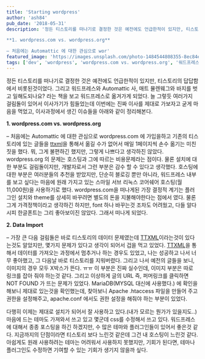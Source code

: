 ```yaml
---
title: 'Starting wordpress'
author: 'ash84'
pub_date: '2018-05-31'
description: '정든 티스토리를 떠나기로 결정한 것은 예전에도 언급한적이 있지만, 티스토리의 답답함에서 비롯된것이었다. 그리고 워드프레스와 Automattic 사, 매트 뮬렌웨그와 바지를 벗고 일해도되나요? 라는 책을 보고 워드프레스로 옮겨가게 되었다. 늘 그렇듯 여러가지 걸림돌이 있어서 이사가기가 힘들었는데 이번에는 진짜 이사를 제대로 가보자고 굳게 마음을 먹었고, 이사과정에서 생긴 이슈들을 아래와 같이 정리해본다.

**1. wordpress.com vs. wordpress.org**

– 처음에는 Automattic 에 대한 관심으로 wor'
featured_image: 'https://images.unsplash.com/photo-1484544808355-8ec84e534d75?ixlib=rb-0.3.5&ixid=eyJhcHBfaWQiOjEyMDd9&s=fc1407c2a550b0ebf3def8b81fa7b4a2&auto=format&fit=crop&w=1366&q=80'
tags: ['dev', 'wordpress', 'wordpress.com vs. wordpress.org', '워드프레스']
---
```



정든 티스토리를 떠나기로 결정한 것은 예전에도 언급한적이 있지만, 티스토리의 답답함에서 비롯된것이었다. 그리고 워드프레스와 Automattic 사, 매트 뮬렌웨그와 바지를 벗고 일해도되나요? 라는 책을 보고 워드프레스로 옮겨가게 되었다. 늘 그렇듯 여러가지 걸림돌이 있어서 이사가기가 힘들었는데 이번에는 진짜 이사를 제대로 가보자고 굳게 마음을 먹었고, 이사과정에서 생긴 이슈들을 아래와 같이 정리해본다.

**1. wordpress.com vs. wordpress.org**

– 처음에는 Automattic 에 대한 관심으로 wordpress.com 에 가입을하고 기존의 티스토리에 있는 글들을 [ttxml](https://wordpress.org/plugins/ttxml-importer/)을 통해서 옮길 수가 없어서 매일 1페이지씩 손수 옮기는 미친짓을 했다. 뭐, 그게 불편하긴 했지만, 그렇게 나쁘다고 생각하진 않았다. wordpress.org 의 문제는 호스팅과 그에 따르는 비용문제라는 점이다. 물론 설치에 대한 부분도 걸림돌이지만, 개발자로서 그런 부분은 감수 할 수 있다고 생각했다. 호스팅에 대한 부분은 여러분들의 추천을 받았지만, 단순히 블로깅 뿐만 아니라, 워드프레스 내부를 보고 싶다는 마음에 원래 가지고 있는 스마일 서브 리눅스 코어쉐어 호스팅(월 11,000원)을 사용하기로 했다. wordpress.com을 떠나게된 가장 결정적 계기는 플러그인 설치와 theme를 상세히 바꾸려면 별도의 돈을 지불해야한다는 점에서 였다. 물론 그게 가격정책이라고 생각하긴 하지만, font 하나 바꾸는것 조차도 어려웠고, 다들 알다시피 한글폰트는 그리 좋아보이진 않았다. 그래서 떠나게 되었다.

**2. Data Import**

– 가장 큰 다음 걸림돌은 바로 티스토리의 데이터 문제였는데 [TTXML](https://wordpress.org/plugins/ttxml-importer/)이라는것이 있다는것도 알았지만, 몇가지 문제가 있다고 생각이 되어서 겁을 먹고 있었다. [TTXML](https://wordpress.org/plugins/ttxml-importer/)을 통해서 데이터를 가져오는 과정에서 멈추거나 하는 경우도 있었고, 나는 성공하고 나서 너무 좋아했고, 그 다음날 바로 티스토리를 지워버렸다. 그리고 나서 예전의 글들을 보니, 이미지의 경우 모두 X박스가 뜬다. ㅠㅠ 이 부분은 진짜 실수인데, 이미지 부분은 따로 링크를 잡아 줘야 하는것 같다. 그리고 이상하게 글의 URL 즉, 퍼머링크를 클릭하면 NOT FOUND 가 뜨는 문제가 있었다. MariaDB(MYSQL 대신에 사용했다.) 에 확인을 해보니 제대로 있는것을 확인했는데, 찾아보니 Apache .htaccess 파일을 만들어 주고 권한을 설정해주고, apache.conf 에서도 권한 설정을 해줘야 하는 부분이 있었다.

다행히 이제는 제대로 설치가 되어서 잘 사용하고 있다.(내가 모르는 뭔가가 있을지도..) 마음에 드는 테마도 가져와서 쓰고 있고 몇군데 css를 수정해서 쓰고 있다. 워드프레스에 대해서 종종 포스팅을 하긴 하겠지만, 수 많은 테마와 플러그인들이 있어서 좋은것 같다. 지금까지의 단점이라면 티스토리 보다 느린것 같은데 그건 내 호스팅이 느린것 같다. 아쉽게도 원래 사용하려는 테마는 어려워서 사용하지 못했지만, 기회가 된다면, 테마나 플러그인도 수정하면 기여할 수 있는 기회가 생기지 않을까 싶다.



